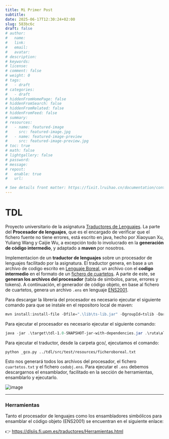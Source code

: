 ```yaml
---
title: Mi Primer Post
subtitle:
date: 2025-06-17T12:30:24+02:00
slug: 583bc6c
draft: false
# author:
#   name:
#   link:
#   email:
#   avatar:
# description:
# keywords:
# license:
# comment: false
# weight: 0
# tags:
#   - draft
# categories:
#   - draft
# hiddenFromHomePage: false
# hiddenFromSearch: false
# hiddenFromRelated: false
# hiddenFromFeed: false
# summary:
# resources:
#   - name: featured-image
#     src: featured-image.jpg
#   - name: featured-image-preview
#     src: featured-image-preview.jpg
# toc: true
# math: false
# lightgallery: false
# password:
# message:
# repost:
#   enable: true
#   url:

# See details front matter: https://fixit.lruihao.cn/documentation/content-management/introduction/#front-matter
---
```


<!--more-->

# TDL

Proyecto universitario de la asignatura [Traductores de Lenguajes](https://dlsiis.fi.upm.es/traductores/index.html). La parte del **Procesador de lenguajes**, que es el encargado de verificar que el fichero fuente no tiene errores, está escrito en java, hecho por Xiaoyuan Xu, Yuliang Wang y Caijie Wu, a excepción todo lo involucrado en la **generación de código intermedio**, y adaptado a **maven** por nosotros.

Implementacion de un **traductor de lenguajes** sobre un procesador de lenguajes facilitado por la asignatura. El traductor genera, en base a un archivo de codigo escrito en [Lenguaje Boreal](https://dlsiis.fi.upm.es/traductores/IntroBoreal.html), un archivo con el **codigo intermedio** en el formato de un [fichero de cuartetos](https://dlsiis.fi.upm.es/traductores/Documentos/formato_fichero_cuartetos.pdf). A parte de este, se **generan los archivos del procesador** (tabla de simbolos, parse, errores y tokens). A continuación, el generador de código objeto, en base al fichero de cuartetos, genera un archivo `.ens` en lenguaje [ENS2001](https://dlsiis.fi.upm.es/traductores/Documentos/ENS2001.pdf).


Para descargar la libreria del procesador es necesario ejecutar el siguiente comando para que se instale en el repositoro local de maven:

```powershell
mvn install:install-file -Dfile=".\lib\ts-lib.jar" -DgroupId=tslib -DartifactId=ts-lib -Dversion="1.0" -Dpackaging=jar
```


Para ejecutar el procesador es necesario ejecutar el siguiente comando:

```powershell
java -jar .\target\tdl-1.0-SNAPSHOT-jar-with-dependencies.jar .\ruta\al\ficheroBoreal.txt
```


Para ejecutar el traductor, desde la carpeta gco/, ejecutamos el comando:

```shell
python _gco.py ../tdl/src/test/resources/ficheroboreal.txt
```

Esto nos generará todos los archivos del procesador, el fichero `cuartetos.txt` y el fichero `codobj.ens`. Para ejecutar el `.ens` debemos descargarnos el ensamblador, facilitado en la sección de herramientas, ensamblarlo y ejecutarlo.

![image](https://github.com/user-attachments/assets/fd1847b4-8939-49d7-a02b-44e4a0d7d814)


---

### Herramientas

Tanto el procesador de lenguajes como los ensambladores simbólicos para ensamblar el código objeto (ENS2001) se encuentran en el siguiente enlace:

👉 https://dlsiis.fi.upm.es/traductores/Herramientas.html
